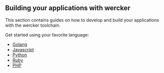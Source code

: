 ## Building your applications with wercker

This section contains guides on how to develop and build your applications with
the wercker toolchain.

Get started using your favorite language:

* [Golang](/quickstarts/building/golang.html)
* [Javascript](/quickstarts/building/javascript.html)
* [Python](/quickstarts/building/python.html)
* [Ruby](/quickstarts/building/ruby.html)
* [PHP](/quickstarts/building/php.html)
